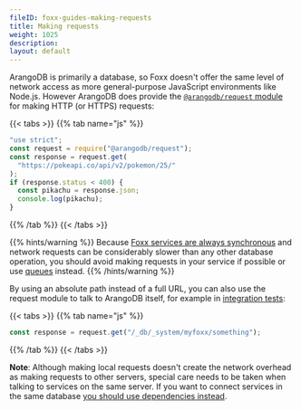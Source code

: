 ```yaml
---
fileID: foxx-guides-making-requests
title: Making requests
weight: 1025
description: 
layout: default
---
```

ArangoDB is primarily a database, so Foxx doesn't offer the same level of
network access as more general-purpose JavaScript environments like Node.js.
However ArangoDB does provide the
[`@arangodb/request` module](../../appendix/javascript-modules/appendix-java-script-modules-request)
for making HTTP (or HTTPS) requests:

{{< tabs >}}
{{% tab name="js" %}}
```js
"use strict";
const request = require("@arangodb/request");
const response = request.get(
  "https://pokeapi.co/api/v2/pokemon/25/"
);
if (response.status < 400) {
  const pikachu = response.json;
  console.log(pikachu);
}
```
{{% /tab %}}
{{< /tabs >}}

{{% hints/warning %}}
Because
[Foxx services are always synchronous](../#compatibility-caveats)
and network requests can be considerably slower than any other
database operation, you should avoid making requests in your service
if possible or use [queues](foxx-guides-scripts#queues) instead.
{{% /hints/warning %}}

By using an absolute path instead of a full URL, you can also use the
request module to talk to ArangoDB itself,
for example in [integration tests](foxx-guides-testing#integration-testing):

{{< tabs >}}
{{% tab name="js" %}}
```js
const response = request.get("/_db/_system/myfoxx/something");
```
{{% /tab %}}
{{< /tabs >}}

**Note**: Although making local requests doesn't create the network overhead
as making requests to other servers, special care needs to be taken when
talking to services on the same server. If you want to connect services
in the same database [you should use dependencies instead](foxx-guides-dependencies).
